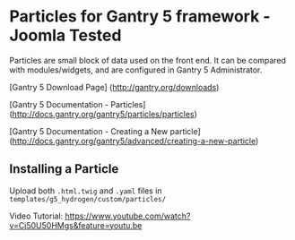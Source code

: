 # Particles for Gantry 5 framework - Joomla Tested

Particles are small block of data used on the front end. It can be compared with modules/widgets, and are configured in Gantry 5 Administrator.

[Gantry 5 Download Page] (http://gantry.org/downloads)

[Gantry 5 Documentation - Particles] (http://docs.gantry.org/gantry5/particles/particles)

[Gantry 5 Documentation - Creating a New particle] (http://docs.gantry.org/gantry5/advanced/creating-a-new-particle)

## Installing a Particle

Upload both `.html.twig` and `.yaml` files in `templates/g5_hydrogen/custom/particles/`

Video Tutorial: https://www.youtube.com/watch?v=Cj50U50HMgs&feature=youtu.be

